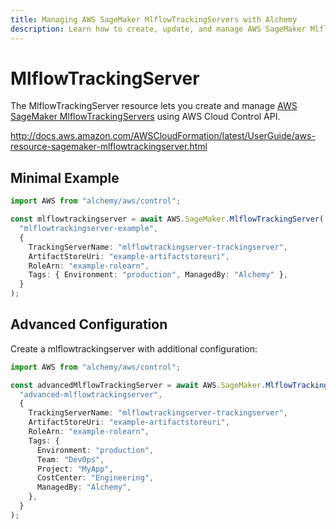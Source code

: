 ```yaml
---
title: Managing AWS SageMaker MlflowTrackingServers with Alchemy
description: Learn how to create, update, and manage AWS SageMaker MlflowTrackingServers using Alchemy Cloud Control.
---
```


# MlflowTrackingServer

The MlflowTrackingServer resource lets you create and manage [AWS SageMaker MlflowTrackingServers](https://docs.aws.amazon.com/sagemaker/latest/userguide/) using AWS Cloud Control API.

http://docs.aws.amazon.com/AWSCloudFormation/latest/UserGuide/aws-resource-sagemaker-mlflowtrackingserver.html

## Minimal Example

```ts
import AWS from "alchemy/aws/control";

const mlflowtrackingserver = await AWS.SageMaker.MlflowTrackingServer(
  "mlflowtrackingserver-example",
  {
    TrackingServerName: "mlflowtrackingserver-trackingserver",
    ArtifactStoreUri: "example-artifactstoreuri",
    RoleArn: "example-rolearn",
    Tags: { Environment: "production", ManagedBy: "Alchemy" },
  }
);
```

## Advanced Configuration

Create a mlflowtrackingserver with additional configuration:

```ts
import AWS from "alchemy/aws/control";

const advancedMlflowTrackingServer = await AWS.SageMaker.MlflowTrackingServer(
  "advanced-mlflowtrackingserver",
  {
    TrackingServerName: "mlflowtrackingserver-trackingserver",
    ArtifactStoreUri: "example-artifactstoreuri",
    RoleArn: "example-rolearn",
    Tags: {
      Environment: "production",
      Team: "DevOps",
      Project: "MyApp",
      CostCenter: "Engineering",
      ManagedBy: "Alchemy",
    },
  }
);
```

